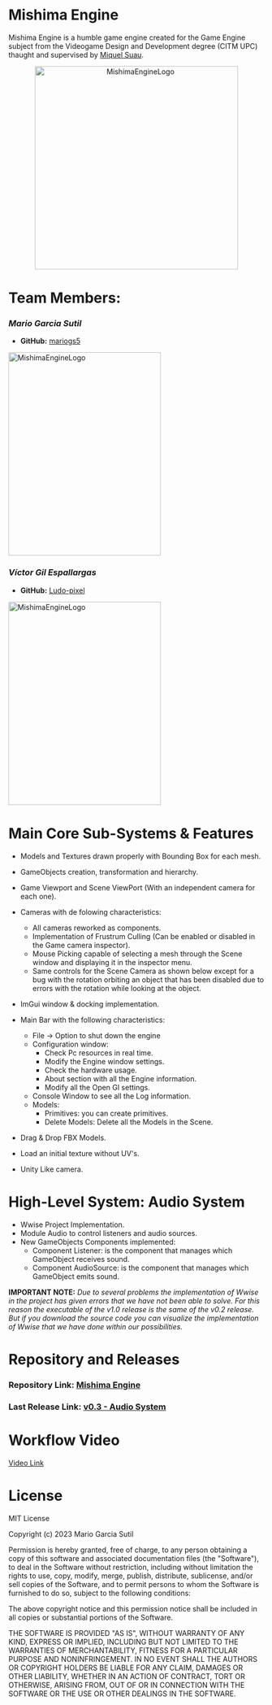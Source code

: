 # Mishima Engine

Mishima Engine is a humble game engine created for the Game Engine subject from the Videogame Design and Development degree
(CITM UPC) thaught and supervised by [Miquel Suau](https://github.com/MayKoder).

<p align="center">
  <img src="https://cdn.discordapp.com/attachments/529313201444225037/1169034298364538880/41VApAg2qpL.png?ex=65b03808&is=659dc308&hm=949389bf1d26b6486ff474a20569871851dada216b9224da80e9f1b82322e373&" alt="MishimaEngineLogo" width="400" height="400"/>
</p>

# Team Members:

### _**Mario Garcia Sutil**_
  
* **GitHub:** [mariogs5](https://github.com/mariogs5)
<p align="left">
  <img src="https://cdn.discordapp.com/attachments/951095100707049522/1196887263221665902/IMG-20230613-WA0016.jpg?ex=65b94320&is=65a6ce20&hm=9ab452ccad9be70b8c05bd96a3b2d261febd5509a8e7e7d20ebf64e66de74b2c&" alt="MishimaEngineLogo" width="300" height="400"/>
</p>

### _**Víctor Gil Espallargas**_

* **GitHub:** [Ludo-pixel](https://github.com/Ludo-pixel)
<p align="left">
  <img src="https://cdn.discordapp.com/attachments/529313201444225037/1196889892383371385/IMG-20231118-WA0012.jpg?ex=65b94593&is=65a6d093&hm=6b277832796098078833de3c7782d42e83b82d845229d8a1e30f59fa5a0f1886&" alt="MishimaEngineLogo" width="300" height="400"/>
</p>

# Main Core Sub-Systems & Features

- Models and Textures drawn properly with Bounding Box for each mesh.
- GameObjects creation, transformation and hierarchy.
- Game Viewport and Scene ViewPort (With an independent camera for each one).
- Cameras with de folowing characteristics:
    - All cameras reworked as components.
    - Implementation of Frustrum Culling (Can be enabled or disabled in the Game camera inspector).
    - Mouse Picking capable of selecting a mesh through the Scene window and displaying it in the inspector menu.
    - Same controls for the Scene Camera as shown below except for a bug with the rotation orbiting an object that has been disabled due to errors with the rotation while looking at the object.

- ImGui window & docking implementation.
- Main Bar with the following characteristics: 
    - File -> Option to shut down the engine
    - Configuration window:
        - Check Pc resources in real time.
        - Modify the Engine window settings.
        - Check the hardware usage.
        - About section with all the Engine information.
        - Modify all the Open Gl settings.
    - Console Window to see all the Log information.
    - Models:
        - Primitives: you can create primitives.
        - Delete Models: Delete all the Models in the Scene. 
- Drag & Drop FBX Models.
- Load an initial texture without UV's.
- Unity Like camera.

# High-Level System: Audio System

- Wwise Project Implementation.
- Module Audio to control listeners and audio sources.
- New GameObjects Components implemented:
  - Component Listener: is the component that manages which GameObject receives sound.
  - Component AudioSource: is the component that manages which GameObject emits sound.

**IMPORTANT NOTE:** *Due to several problems the implementation of Wwise in the project has given errors that we have not been able to solve. For this reason the executable of the v1.0 release is the same of the v0.2 release. But if you download the source code you can visualize the implementation of Wwise that we have done within our possibilities.*

# Repository and Releases

### Repository Link: [Mishima Engine](https://github.com/mariogs5/Mishima-Engine)

### Last Release Link: [v0.3 - Audio System]()

# Workflow Video

[Video Link](https://youtu.be/8z52u_QCgUU)

# License

MIT License

Copyright (c) 2023 Mario Garcia Sutil

Permission is hereby granted, free of charge, to any person obtaining a copy
of this software and associated documentation files (the "Software"), to deal
in the Software without restriction, including without limitation the rights
to use, copy, modify, merge, publish, distribute, sublicense, and/or sell
copies of the Software, and to permit persons to whom the Software is
furnished to do so, subject to the following conditions:

The above copyright notice and this permission notice shall be included in all
copies or substantial portions of the Software.

THE SOFTWARE IS PROVIDED "AS IS", WITHOUT WARRANTY OF ANY KIND, EXPRESS OR
IMPLIED, INCLUDING BUT NOT LIMITED TO THE WARRANTIES OF MERCHANTABILITY,
FITNESS FOR A PARTICULAR PURPOSE AND NONINFRINGEMENT. IN NO EVENT SHALL THE
AUTHORS OR COPYRIGHT HOLDERS BE LIABLE FOR ANY CLAIM, DAMAGES OR OTHER
LIABILITY, WHETHER IN AN ACTION OF CONTRACT, TORT OR OTHERWISE, ARISING FROM,
OUT OF OR IN CONNECTION WITH THE SOFTWARE OR THE USE OR OTHER DEALINGS IN THE
SOFTWARE.
